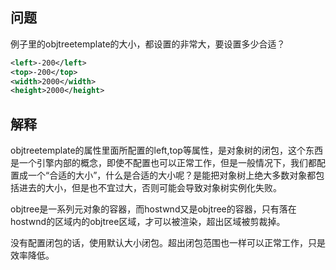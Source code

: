 ## 问题
例子里的objtreetemplate的大小，都设置的非常大，要设置多少合适？
```xml
<left>-200</left>
<top>-200</top>
<width>2000</width>
<height>2000</height>
```

## 解释
objtreetemplate的属性里面所配置的left,top等属性，是对象树的闭包，这个东西是一个引擎内部的概念，即使不配置也可以正常工作，但是一般情况下，我们都配置成一个“合适的大小”，什么是合适的大小呢？是能把对象树上绝大多数对象都包括进去的大小，但是也不宜过大，否则可能会导致对象树实例化失败。

objtree是一系列元对象的容器，而hostwnd又是objtree的容器，只有落在hostwnd的区域内的objtree区域，才可以被渲染，超出区域被剪裁掉。

没有配置闭包的话，使用默认大小闭包。超出闭包范围也一样可以正常工作，只是效率降低。
